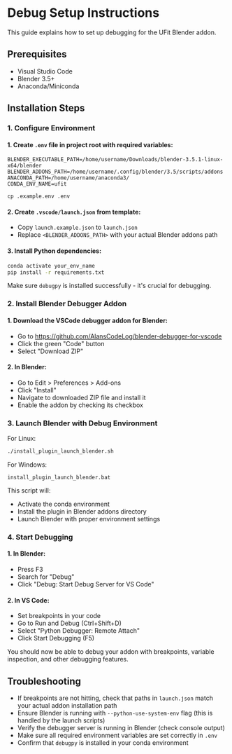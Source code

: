 # Debug Setup Instructions

This guide explains how to set up debugging for the UFit Blender addon.

## Prerequisites

- Visual Studio Code
- Blender 3.5+
- Anaconda/Miniconda

## Installation Steps

### 1. Configure Environment

#### 1. Create `.env` file in project root with required variables:
```
BLENDER_EXECUTABLE_PATH=/home/username/Downloads/blender-3.5.1-linux-x64/blender
BLENDER_ADDONS_PATH=/home/username/.config/blender/3.5/scripts/addons
ANACONDA_PATH=/home/username/anaconda3/
CONDA_ENV_NAME=ufit
```

    cp .example.env .env

#### 2. Create `.vscode/launch.json` from template:
   - Copy `launch.example.json` to `launch.json`
   - Replace `<BLENDER_ADDONS_PATH>` with your actual Blender addons path

#### 3. Install Python dependencies:
```bash
conda activate your_env_name
pip install -r requirements.txt
```
Make sure `debugpy` is installed successfully - it's crucial for debugging.

### 2. Install Blender Debugger Addon

#### 1. Download the VSCode debugger addon for Blender:
   - Go to https://github.com/AlansCodeLog/blender-debugger-for-vscode
   - Click the green "Code" button
   - Select "Download ZIP"
#### 2. In Blender:
   - Go to Edit > Preferences > Add-ons
   - Click "Install"
   - Navigate to downloaded ZIP file and install it
   - Enable the addon by checking its checkbox

### 3. Launch Blender with Debug Environment

For Linux:
```bash
./install_plugin_launch_blender.sh
```

For Windows:
```batch
install_plugin_launch_blender.bat
```

This script will:
- Activate the conda environment
- Install the plugin in Blender addons directory
- Launch Blender with proper environment settings

### 4. Start Debugging

#### 1. In Blender:
   - Press F3
   - Search for "Debug"
   - Click "Debug: Start Debug Server for VS Code"

#### 2. In VS Code:
   - Set breakpoints in your code
   - Go to Run and Debug (Ctrl+Shift+D)
   - Select "Python Debugger: Remote Attach"
   - Click Start Debugging (F5)

You should now be able to debug your addon with breakpoints, variable inspection, and other debugging features.

## Troubleshooting

- If breakpoints are not hitting, check that paths in `launch.json` match your actual addon installation path
- Ensure Blender is running with `--python-use-system-env` flag (this is handled by the launch scripts)
- Verify the debugger server is running in Blender (check console output)
- Make sure all required environment variables are set correctly in `.env`
- Confirm that `debugpy` is installed in your conda environment
